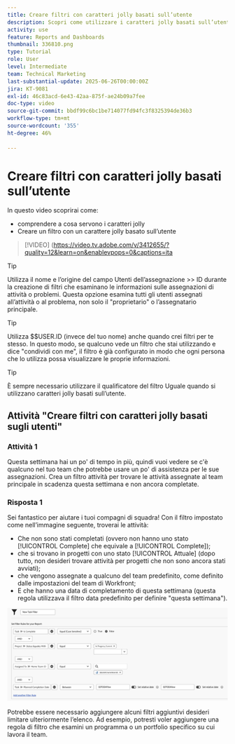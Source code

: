 ```yaml
---
title: Creare filtri con caratteri jolly basati sull’utente
description: Scopri come utilizzare i caratteri jolly basati sull’utente e come creare un filtro basato sull’utente che ha effettuato l’accesso.
activity: use
feature: Reports and Dashboards
thumbnail: 336810.png
type: Tutorial
role: User
level: Intermediate
team: Technical Marketing
last-substantial-update: 2025-06-26T00:00:00Z
jira: KT-9081
exl-id: 46c83acd-6e43-42aa-875f-ae24b09a7fee
doc-type: video
source-git-commit: bbdf99c6bc1be714077fd94fc3f8325394de36b3
workflow-type: tm+mt
source-wordcount: '355'
ht-degree: 46%

---
```


# Creare filtri con caratteri jolly basati sull’utente

In questo video scoprirai come:

* comprendere a cosa servono i caratteri jolly
* Creare un filtro con un carattere jolly basato sull’utente

>[!VIDEO] (https://video.tv.adobe.com/v/3412655/?quality=12&learn=on&enablevpops=0&captions=ita

>[!TIP]
>
>Utilizza il nome e l’origine del campo Utenti dell’assegnazione >> ID durante la creazione di filtri che esaminano le informazioni sulle assegnazioni di attività o problemi.  Questa opzione esamina tutti gli utenti assegnati all’attività o al problema, non solo il &quot;proprietario&quot; o l’assegnatario principale.

>[!TIP]
>
>Utilizza $$USER.ID (invece del tuo nome) anche quando crei filtri per te stesso. In questo modo, se qualcuno vede un filtro che stai utilizzando e dice &quot;condividi con me&quot;, il filtro è già configurato in modo che ogni persona che lo utilizza possa visualizzare le proprie informazioni.

>[!TIP]
>
>È sempre necessario utilizzare il qualificatore del filtro Uguale quando si utilizzano caratteri jolly basati sull’utente.


## Attività &quot;Creare filtri con caratteri jolly basati sugli utenti&quot;

### Attività 1

Questa settimana hai un po&#39; di tempo in più, quindi vuoi vedere se c&#39;è qualcuno nel tuo team che potrebbe usare un po&#39; di assistenza per le sue assegnazioni. Crea un filtro attività per trovare le attività assegnate al team principale in scadenza questa settimana e non ancora completate.

### Risposta 1

Sei fantastico per aiutare i tuoi compagni di squadra! Con il filtro impostato come nell’immagine seguente, troverai le attività:

* Che non sono stati completati (ovvero non hanno uno stato [!UICONTROL Complete] che equivale a [!UICONTROL Complete]);
* che si trovano in progetti con uno stato [!UICONTROL Attuale] (dopo tutto, non desideri trovare attività per progetti che non sono ancora stati avviati);
* che vengono assegnate a qualcuno del team predefinito, come definito dalle impostazioni del team di Workfront;
* E che hanno una data di completamento di questa settimana (questa regola utilizzava il filtro data predefinito per definire &quot;questa settimana&quot;).

![Immagine della schermata per creare un filtro attività con un carattere jolly basato sull’utente](assets/user-wildcard-exercise-answer.png)

Potrebbe essere necessario aggiungere alcuni filtri aggiuntivi desideri limitare ulteriormente l’elenco. Ad esempio, potresti voler aggiungere una regola di filtro che esamini un programma o un portfolio specifico su cui lavora il team.
